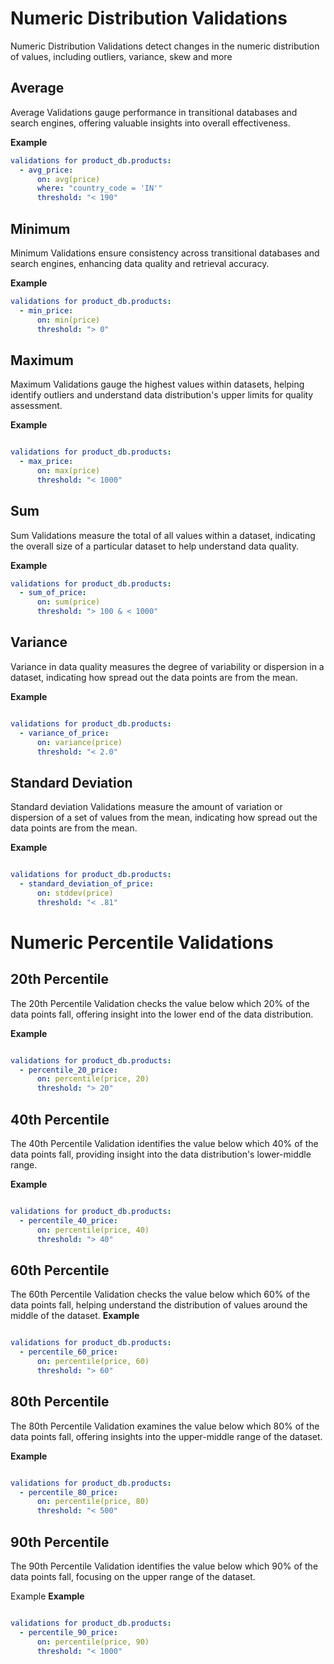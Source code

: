 # **Numeric Distribution Validations**

Numeric Distribution Validations detect changes in the numeric distribution of values, including outliers, variance, skew and more


## **Average**

Average Validations gauge performance in transitional databases and search engines, offering valuable insights into overall effectiveness.


**Example**

```yaml title="dcs_config.yaml"
validations for product_db.products:
  - avg_price:
      on: avg(price)
      where: "country_code = 'IN'"
      threshold: "< 190"
```


## **Minimum**

Minimum Validations ensure consistency across transitional databases and search engines, enhancing data quality and retrieval accuracy.

**Example**

```yaml title="dcs_config.yaml"
validations for product_db.products:
  - min_price:
      on: min(price)
      threshold: "> 0"
```


## **Maximum**

Maximum Validations gauge the highest values within datasets, helping identify outliers and understand data distribution's upper limits for quality assessment.

**Example**

```yaml title="dcs_config.yaml"

validations for product_db.products:
  - max_price:
      on: max(price)
      threshold: "< 1000"
```

## **Sum**

Sum Validations measure the total of all values within a dataset, indicating the overall size of a particular dataset to help understand data quality.

**Example**

```yaml title="dcs_config.yaml"
validations for product_db.products:
  - sum_of_price:
      on: sum(price)
      threshold: "> 100 & < 1000"
```

## **Variance**

Variance in data quality measures the degree of variability or dispersion in a dataset, indicating how spread out the data points are from the mean.

**Example**

```yaml title="dcs_config.yaml"

validations for product_db.products:
  - variance_of_price:
      on: variance(price)
      threshold: "< 2.0"
```

## **Standard Deviation**

Standard deviation Validations measure the amount of variation or dispersion of a set of values from the mean, indicating how spread out the data points are from the mean.

**Example**

```yaml title="dcs_config.yaml"

validations for product_db.products:
  - standard_deviation_of_price:
      on: stddev(price)
      threshold: "< .81"
```

# **Numeric Percentile Validations**

## **20th Percentile**

The 20th Percentile Validation checks the value below which 20% of the data points fall, offering insight into the lower end of the data distribution.

**Example**

```yaml title="dcs_config.yaml"

validations for product_db.products:
  - percentile_20_price:
      on: percentile(price, 20)
      threshold: "> 20"
```
## **40th Percentile**

The 40th Percentile Validation identifies the value below which 40% of the data points fall, providing insight into the data distribution's lower-middle range.

**Example**

```yaml title="dcs_config.yaml"

validations for product_db.products:
  - percentile_40_price:
      on: percentile(price, 40)
      threshold: "> 40"
```
## **60th Percentile**

The 60th Percentile Validation checks the value below which 60% of the data points fall, helping understand the distribution of values around the middle of the dataset.
**Example**

```yaml title="dcs_config.yaml"

validations for product_db.products:
  - percentile_60_price:
      on: percentile(price, 60)
      threshold: "> 60"
```
## **80th Percentile**

The 80th Percentile Validation examines the value below which 80% of the data points fall, offering insights into the upper-middle range of the dataset.

**Example**

```yaml title="dcs_config.yaml"

validations for product_db.products:
  - percentile_80_price:
      on: percentile(price, 80)
      threshold: "< 500"
```
## **90th Percentile**

The 90th Percentile Validation identifies the value below which 90% of the data points fall, focusing on the upper range of the dataset.

Example
**Example**

```yaml title="dcs_config.yaml"

validations for product_db.products:
  - percentile_90_price:
      on: percentile(price, 90)
      threshold: "< 1000"
```